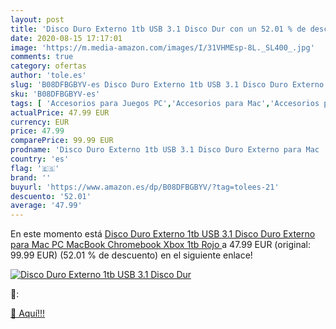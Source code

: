 ```yaml
---
layout: post
title: 'Disco Duro Externo 1tb USB 3.1 Disco Dur con un 52.01 % de descuento'
date: 2020-08-15 17:17:01
image: 'https://m.media-amazon.com/images/I/31VHMEsp-8L._SL400_.jpg'
comments: true
category: ofertas
author: 'tole.es'
slug: 'B08DFBGBYV-es Disco Duro Externo 1tb USB 3.1 Disco Duro Externo para Mac...'
sku: 'B08DFBGBYV-es'
tags: [ 'Accesorios para Juegos PC','Accesorios para Mac','Accesorios para PlayStation 4','Auriculares gaming con micrófono para PlayStation 4','Auriculares gaming para PC','Electrónica','Hardware y juegos para Nintendo Switch','Hardware y juegos para PlayStation 4','Juegos para Nintendo Switch','Juegos y Accesorios para Mac','Juegos y Accesorios para PC','Teclados para gamers para PC','Videojuegos','xbox', ]
actualPrice: 47.99 EUR
currency: EUR
price: 47.99
comparePrice: 99.99 EUR
prodname: 'Disco Duro Externo 1tb USB 3.1 Disco Duro Externo para Mac  PC MacBook  Chromebook  Xbox  1tb  Rojo '
country: 'es'
flag: '🇪🇸'
brand: ''
buyurl: 'https://www.amazon.es/dp/B08DFBGBYV/?tag=tolees-21'
descuento: '52.01'
average: '47.99'
---
```


En este momento está [Disco Duro Externo 1tb USB 3.1 Disco Duro Externo para Mac  PC MacBook  Chromebook  Xbox  1tb  Rojo ](https://www.amazon.es/dp/B08DFBGBYV/?tag=tolees-21) a 47.99 EUR (original: 99.99 EUR) (52.01 %  de descuento) en el siguiente enlace!

[![Disco Duro Externo 1tb USB 3.1 Disco Dur](https://m.media-amazon.com/images/I/31VHMEsp-8L._SL400_.jpg)](https://www.amazon.es/dp/B08DFBGBYV/?tag=tolees-21)

🔎:


[🛒 Aquí!!!](https://www.amazon.es/dp/B08DFBGBYV/?tag=tolees-21)
